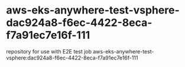 # aws-eks-anywhere-test-vsphere-dac924a8-f6ec-4422-8eca-f7a91ec7e16f-111
repository for use with E2E test job aws-eks-anywhere-test-vsphere:dac924a8-f6ec-4422-8eca-f7a91ec7e16f-111
